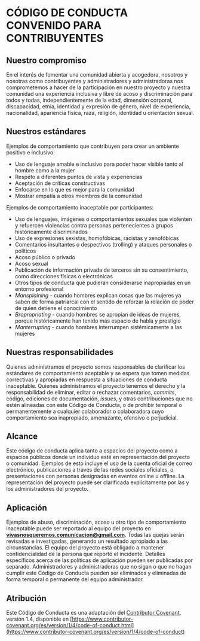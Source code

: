 # CÓDIGO DE CONDUCTA CONVENIDO PARA CONTRIBUYENTES

## Nuestro compromiso
En el interés de fomentar una comunidad abierta y acogedora, nosotros y nosotras como contribuyentes
y administradores y administradoras nos comprometemos a hacer de la participación en nuestro proyecto
y nuestra comunidad una experiencia inclusiva y libre de acoso y discriminación para todos y todas,
independientemente de la edad, dimensión corporal, discapacidad, etnia, identidad y expresión de género,
nivel de experiencia, nacionalidad, apariencia física, raza, religión, identidad u orientación sexual.

## Nuestros estándares
Ejemplos de comportamiento que contribuyen para crear un ambiente positivo e inclusivo:
* Uso de lenguaje amable e inclusivo para poder hacer visible tanto al hombre como a la mujer
* Respeto a diferentes puntos de vista y experiencias
* Aceptación de críticas constructivas
* Enfocarse en lo que es mejor para la comunidad
* Mostrar empatía a otros miembros de la comunidad

Ejemplos de comportamiento inaceptable por participantes:
* Uso de lenguajes, imágenes o comportamientos sexuales  que violenten y refuercen violencias contra personas pertenecientes a grupos históricamente discriminados
* Uso de expresiones sexistas, homofóbicas, racistas y xenofóbicas
* Comentarios insultantes o despectivos (trolling) y ataques personales o políticos
* Acoso público o privado
* Acoso sexual
* Publicación de información privada de terceros sin su consentimiento, como direcciones físicas o electrónicas
* Otros tipos de conducta que pudieran considerarse inapropiadas en un entorno profesional
* _Mansplaining_ - cuando hombres explican cosas que las mujeres ya saben de forma patriarcal con el sentido de reforzar la relación de poder de quien detiene el conocimiento
* _Bropropriating_ - cuando hombres se apropian de ideas de mujeres, porque históricamente han tenido más espacio de habla y prestigio
* _Manterrupting_ - cuando hombres interrumpen sistémicamente a las mujeres

## Nuestras responsabilidades
Quienes administramos el proyecto somos responsables de clarificar los estándares de comportamiento aceptable
y se espera que tomen medidas correctivas y apropiadas en respuesta a situaciones de conducta inaceptable.
Quienes administramos el proyecto  tenemos el derecho y la responsabilidad de eliminar, editar o rechazar
comentarios, _commits_, código, ediciones de documentación, _issues_, y otras contribuciones que no estén
alineadas con este Código de Conducta, o de prohibir temporal o permanentemente a cualquier colaborador o
colaboradora cuyo comportamiento sea inapropiado, amenazante, ofensivo o perjudicial.

## Alcance
Este código de conducta aplica tanto a espacios del proyecto como a espacios públicos donde un individuo
esté en representación del proyecto o comunidad. Ejemplos de esto incluye el uso de la cuenta oficial de
correo electrónico, publicaciones a través de las redes sociales oficiales, o presentaciones con personas
designadas en eventos online u offline. La representación del proyecto puede ser clarificada explícitamente por las y los administradores del proyecto.

## Aplicación
Ejemplos de abuso, discriminación, acoso u otro tipo de comportamiento inaceptable puede ser reportado al
equipo del proyecto en **vivasnosqueremos.comunicacion@gmail.com**. Todas las quejas serán revisadas e investigadas, generando
un resultado apropiado a las circunstancias. El equipo del proyecto está obligado a mantener confidencialidad
de la persona que reportó el incidente. Detalles específicos acerca de las políticas de aplicación pueden ser publicadas por separado.
Administradores y administradoras que no sigan o que no hagan cumplir este Código de Conducta pueden ser eliminados y eliminadas de forma temporal o permanente del equipo administrador.

## Atribución
Este Código de Conducta es una adaptación del [Contributor Covenant](https://www.contributor-covenant.org/),
versión 1.4, disponible en [https://www.contributor-covenant.org/es/version/1/4/code-of-conduct.html](https://www.contributor-covenant.org/es/version/1/4/code-of-conduct)

